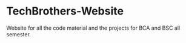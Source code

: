 # TechBrothers-Website
Website for all the code material and the projects for BCA and BSC all semester.
